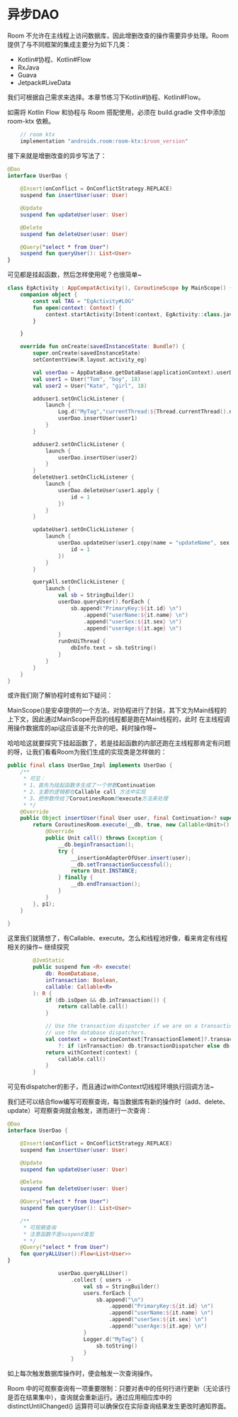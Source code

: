 # 异步DAO

Room 不允许在主线程上访问数据库，因此增删改查的操作需要异步处理。Room提供了与不同框架的集成主要分为如下几类：
- Kotlin#协程、Kotlin#Flow
- RxJava
- Guava
- Jetpack#LiveData

我们可根据自己需求来选择。本章节练习下Kotlin#协程、Kotlin#Flow。

如需将 Kotlin Flow 和协程与 Room 搭配使用，必须在 build.gradle 文件中添加 room-ktx 依赖。

```groovy
    // room ktx
    implementation "androidx.room:room-ktx:$room_version"
```

接下来就是增删改查的异步写法了：

```kotlin
@Dao
interface UserDao {
    
    @Insert(onConflict = OnConflictStrategy.REPLACE)
    suspend fun insertUser(user: User)

    @Update
    suspend fun updateUser(user: User)

    @Delete
    suspend fun deleteUser(user: User)

    @Query("select * from User")
    suspend fun queryUser(): List<User>
}
```
可见都是挂起函数，然后怎样使用呢？也很简单~

```kotlin
class EgActivity : AppCompatActivity(), CoroutineScope by MainScope() {
    companion object {
        const val TAG = "EgActivity#LOG"
        fun open(context: Context) {
            context.startActivity(Intent(context, EgActivity::class.java))
        }

    }

    override fun onCreate(savedInstanceState: Bundle?) {
        super.onCreate(savedInstanceState)
        setContentView(R.layout.activity_eg)

        val userDao = AppDataBase.getDataBase(applicationContext).userDao()
        val user1 = User("Tom", "boy", 18)
        val user2 = User("Kate", "girl", 18)

        adduser1.setOnClickListener {
            launch {
                Log.d("MyTag","currentThread:${Thread.currentThread().name}") // currentThread:main
                userDao.insertUser(user1)
            }
        }

        adduser2.setOnClickListener {
            launch {
                userDao.insertUser(user2)
            }
        }
        deleteUser1.setOnClickListener {
            launch {
                userDao.deleteUser(user1.apply {
                    id = 1
                })
            }
        }

        updateUser1.setOnClickListener {
            launch {
                userDao.updateUser(user1.copy(name = "updateName", sex = "boy", age = 20).apply {
                    id = 1
                })
            }
        }

        queryAll.setOnClickListener {
            launch {
                val sb = StringBuilder()
                userDao.queryUser().forEach {
                    sb.append("PrimaryKey:${it.id} \n")
                        .append("userName:${it.name} \n")
                        .append("userSex:${it.sex} \n")
                        .append("userAge:${it.age} \n")
                }
                runOnUiThread {
                    dbInfo.text = sb.toString()
                }
            }
        }
    }
}
```
或许我们刚了解协程时或有如下疑问：

MainScope()是安卓提供的一个方法，对协程进行了封装，其下文为Main线程的上下文，因此通过MainScope开启的线程都是跑在Main线程的，此时
在主线程调用操作数据库的api这应该是不允许的吧，耗时操作呀~

哈哈哈这就要探究下挂起函数了，若是挂起函数的内部还跑在主线程那肯定有问题的呀，让我们看看Room为我们生成的实现类是怎样做的：

```java
public final class UserDao_Impl implements UserDao {
    /**
     * 可见：
     * 1、首先为挂起函数多生成了一个参数Continuation
     * 2、主要的逻辑都在Callable call 方法中实现
     * 3、把参数传给了CoroutinesRoom的execute方法来处理
     * */
    @Override
    public Object insertUser(final User user, final Continuation<? super Unit> p1) {
        return CoroutinesRoom.execute(__db, true, new Callable<Unit>() {
            @Override
            public Unit call() throws Exception {
                __db.beginTransaction();
                try {
                    __insertionAdapterOfUser.insert(user);
                    __db.setTransactionSuccessful();
                    return Unit.INSTANCE;
                } finally {
                    __db.endTransaction();
                }
            }
        }, p1);
    }
    
}
```
这里我们就猜想了，有Callable、execute。怎么和线程池好像，看来肯定有线程相关的操作~ 继续探究

```kotlin
        @JvmStatic
        public suspend fun <R> execute(
            db: RoomDatabase,
            inTransaction: Boolean,
            callable: Callable<R>
        ): R {
            if (db.isOpen && db.inTransaction()) {
                return callable.call()
            }

            // Use the transaction dispatcher if we are on a transaction coroutine, otherwise
            // use the database dispatchers.
            val context = coroutineContext[TransactionElement]?.transactionDispatcher
                ?: if (inTransaction) db.transactionDispatcher else db.queryDispatcher
            return withContext(context) {
                callable.call()
            }
        }
```
可见有dispatcher的影子，而且通过withContext切线程环境执行回调方法~ 


我们还可以结合flow编写可观察查询，每当数据库有新的操作时（add、delete、update）可观察查询就会触发，进而进行一次查询：

```kotlin
@Dao
interface UserDao {

    @Insert(onConflict = OnConflictStrategy.REPLACE)
    suspend fun insertUser(user: User)

    @Update
    suspend fun updateUser(user: User)

    @Delete
    suspend fun deleteUser(user: User)

    @Query("select * from User")
    suspend fun queryUser(): List<User>

    /**
     * 可观察查询
     * 注意函数不是suspend类型
     * */
    @Query("select * from User")
    fun queryALLUser():Flow<List<User>>
}
```

```kotlin
                userDao.queryALLUser()
                    .collect { users ->
                        val sb = StringBuilder()
                        users.forEach {
                            sb.append("\n")
                                .append("PrimaryKey:${it.id} \n")
                                .append("userName:${it.name} \n")
                                .append("userSex:${it.sex} \n")
                                .append("userAge:${it.age} \n")
                        }
                        Logger.d("MyTag") {
                            sb.toString()
                        }
                    }
```

如上每次触发数据库操作时，便会触发一次查询操作。

Room 中的可观察查询有一项重要限制：只要对表中的任何行进行更新（无论该行是否在结果集中），查询就会重新运行。通过应用相应库中的 distinctUntilChanged() 运算符可以确保仅在实际查询结果发生更改时通知界面。
